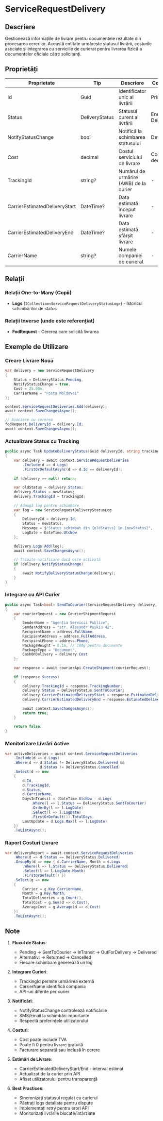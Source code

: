 # ServiceRequestDelivery

## Descriere

Gestionează informațiile de livrare pentru documentele rezultate din procesarea cererilor. Această entitate urmărește statusul livrării, costurile asociate și integrarea cu serviciile de curierat pentru livrarea fizică a documentelor oficiale către solicitanți.

## Proprietăți

| Proprietate | Tip | Descriere | Constrângeri |
|------------|-----|-----------|--------------|
| Id | Guid | Identificator unic al livrării | Primary Key |
| Status | DeliveryStatus | Statusul curent al livrării | Enum: DeliveryStatus |
| NotifyStatusChange | bool | Notifică la schimbarea statusului | Default: true |
| Cost | decimal | Costul serviciului de livrare | Column: decimal(18,2) |
| TrackingId | string? | Numărul de urmărire (AWB) de la curier | - |
| CarrierEstimatedDeliveryStart | DateTime? | Data estimată început livrare | - |
| CarrierEstimatedDeliveryEnd | DateTime? | Data estimată sfârșit livrare | - |
| CarrierName | string? | Numele companiei de curierat | - |

## Relații

### Relații One-to-Many (Copii)
- **Logs** (`ICollection<ServiceRequestDeliveryStatusLog>`) - Istoricul schimbărilor de status

### Relații Inverse (unde este referențiat)
- **FodRequest** - Cererea care solicită livrarea

## Exemple de Utilizare

### Creare Livrare Nouă
```csharp
var delivery = new ServiceRequestDelivery
{
    Status = DeliveryStatus.Pending,
    NotifyStatusChange = true,
    Cost = 25.00m,
    CarrierName = "Posta Moldovei"
};

context.ServiceRequestDeliveries.Add(delivery);
await context.SaveChangesAsync();

// Asociere cu cererea
fodRequest.DeliveryId = delivery.Id;
await context.SaveChangesAsync();
```

### Actualizare Status cu Tracking
```csharp
public async Task UpdateDeliveryStatus(Guid deliveryId, string trackingId, DeliveryStatus newStatus)
{
    var delivery = await context.ServiceRequestDeliveries
        .Include(d => d.Logs)
        .FirstOrDefaultAsync(d => d.Id == deliveryId);
    
    if (delivery == null) return;
    
    var oldStatus = delivery.Status;
    delivery.Status = newStatus;
    delivery.TrackingId = trackingId;
    
    // Adaugă log pentru schimbare
    var log = new ServiceRequestDeliveryStatusLog
    {
        DeliveryId = delivery.Id,
        Status = newStatus,
        Message = $"Status schimbat din {oldStatus} în {newStatus}",
        LogDate = DateTime.UtcNow
    };
    
    delivery.Logs.Add(log);
    await context.SaveChangesAsync();
    
    // Trimite notificare dacă este activată
    if (delivery.NotifyStatusChange)
    {
        await NotifyDeliveryStatusChange(delivery);
    }
}
```

### Integrare cu API Curier
```csharp
public async Task<bool> SendToCourier(ServiceRequestDelivery delivery, AddressInfo address)
{
    var courierRequest = new CourierShipmentRequest
    {
        SenderName = "Agenția Servicii Publice",
        SenderAddress = "str. Alexandr Pușkin 42",
        RecipientName = address.FullName,
        RecipientAddress = address.FullAddress,
        RecipientPhone = address.Phone,
        PackageWeight = 0.1m, // 100g pentru documente
        PackageType = "Document",
        CashOnDelivery = delivery.Cost
    };
    
    var response = await courierApi.CreateShipment(courierRequest);
    
    if (response.Success)
    {
        delivery.TrackingId = response.TrackingNumber;
        delivery.Status = DeliveryStatus.SentToCourier;
        delivery.CarrierEstimatedDeliveryStart = response.EstimatedDeliveryStart;
        delivery.CarrierEstimatedDeliveryEnd = response.EstimatedDeliveryEnd;
        
        await context.SaveChangesAsync();
        return true;
    }
    
    return false;
}
```

### Monitorizare Livrări Active
```csharp
var activeDeliveries = await context.ServiceRequestDeliveries
    .Include(d => d.Logs)
    .Where(d => d.Status != DeliveryStatus.Delivered && 
                d.Status != DeliveryStatus.Cancelled)
    .Select(d => new
    {
        d.Id,
        d.TrackingId,
        d.Status,
        d.CarrierName,
        DaysInTransit = (DateTime.UtcNow - d.Logs
            .Where(l => l.Status == DeliveryStatus.SentToCourier)
            .OrderBy(l => l.LogDate)
            .Select(l => l.LogDate)
            .FirstOrDefault()).TotalDays,
        LastUpdate = d.Logs.Max(l => l.LogDate)
    })
    .ToListAsync();
```

### Raport Costuri Livrare
```csharp
var deliveryReport = await context.ServiceRequestDeliveries
    .Where(d => d.Status == DeliveryStatus.Delivered)
    .GroupBy(d => new { d.CarrierName, Month = d.Logs
        .Where(l => l.Status == DeliveryStatus.Delivered)
        .Select(l => l.LogDate.Month)
        .FirstOrDefault() })
    .Select(g => new
    {
        Carrier = g.Key.CarrierName,
        Month = g.Key.Month,
        TotalDeliveries = g.Count(),
        TotalCost = g.Sum(d => d.Cost),
        AverageCost = g.Average(d => d.Cost)
    })
    .ToListAsync();
```

## Note

1. **Fluxul de Status**:
   - Pending → SentToCourier → InTransit → OutForDelivery → Delivered
   - Alternativ: → Returned → Cancelled
   - Fiecare schimbare generează un log

2. **Integrare Curieri**:
   - TrackingId permite urmărirea externă
   - CarrierName identifică compania
   - API-uri diferite per curier

3. **Notificări**:
   - NotifyStatusChange controlează notificările
   - SMS/Email la schimbări importante
   - Respectă preferințele utilizatorului

4. **Costuri**:
   - Cost poate include TVA
   - Poate fi 0 pentru livrare gratuită
   - Facturare separată sau inclusă în cerere

5. **Estimări de Livrare**:
   - CarrierEstimatedDeliveryStart/End - interval estimat
   - Actualizat de la curier prin API
   - Afișat utilizatorului pentru transparență

6. **Best Practices**:
   - Sincronizați statusul regulat cu curierul
   - Păstrați logs detaliate pentru dispute
   - Implementați retry pentru erori API
   - Monitorizați livrările blocate/întârziate